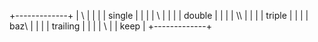+-------------+
| \           |
|             |
| single      |
|             |
| \\          |
|             |
| double      |
|             |
| \\\         |
|             |
| triple      |
|             |
| baz\        |
|             |
| trailing    |
|             |
| \           |
| keep        |
+-------------+
